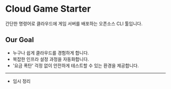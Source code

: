 # Cloud Game Starter
간단한 명령어로 클라우드에 게임 서버를 배포하는 오픈소스 CLI 툴입니다.

## Our Goal
- 누구나 쉽게 클라우드를 경험하게 합니다.
- 복잡한 인프라 설정 과정을 자동화합니다.
- '요금 폭탄' 걱정 없이 안전하게 테스트할 수 있는 환경을 제공합니다.

---

- 임시 정리


